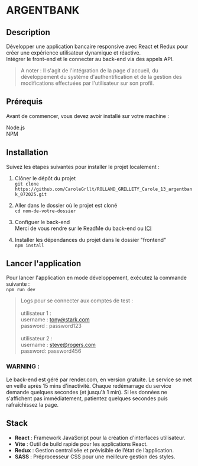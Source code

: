 # ARGENTBANK

## Description
Développer une application bancaire responsive avec React et Redux pour créer une expérience utilisateur dynamique et réactive.\
Intégrer le front-end et le connecter au back-end via des appels API.

> A noter : Il s'agit de l'intégration de la page d'accueil, du développement du système d'authentification et de la gestion des modifications effectuées par l'utilisateur sur son profil. 


## Prérequis 
Avant de commencer, vous devez avoir installé sur votre machine : 

Node.js\
NPM

## Installation
Suivez les étapes suivantes pour installer le projet localement :

1. Clôner le dépôt du projet  
`git clone https://github.com/CaroleGrllt/ROLLAND_GRELLETY_Carole_13_argentbank_072025.git`

2. Aller dans le dossier où le projet est cloné   
`cd nom-de-votre-dossier`

3. Configuer le back-end  
Merci de vous rendre sur le ReadMe du back-end ou [ICI](https://github.com/CaroleGrllt/ROLLAND_GRELLETY_Carole_13_argentbank_072025/blob/main/backend/README.md)

4. Installer les dépendances du projet dans le dossier "frontend"  
`npm install`

## Lancer l'application
Pour lancer l'application en mode développement, exécutez la commande suivante :\
`npm run dev`

> Logs pour se connecter aux comptes de test : <br/><br/> utilisateur 1 :<br/>username : tony@stark.com<br/>password : password123<br/><br/> utilisateur 2 : <br/> username : steve@rogers.com<br/>password: password456

### WARNING :
Le back-end est géré par render.com, en version gratuite. Le service se met en veille après 15 mins d'inactivité. Chaque redémarrage du service demande quelques secondes (et jusqu'à 1 min). Si les données ne s'affichent pas immédiatement, patientez quelques secondes puis rafraîchissez la page.


## Stack
- **React** : Framework JavaScript pour la création d'interfaces utilisateur.
- **Vite** : Outil de build rapide pour les applications React.
- **Redux** : Gestion centralisée et prévisible de l’état de l’application.
- **SASS** : Préprocesseur CSS pour une meilleure gestion des styles.
